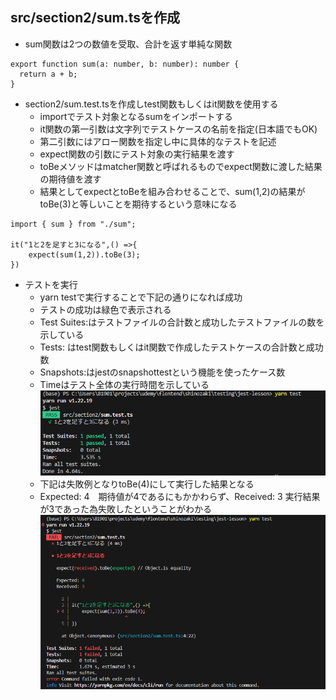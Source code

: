 ## src/section2/sum.tsを作成
- sum関数は2つの数値を受取、合計を返す単純な関数
```
export function sum(a: number, b: number): number {
  return a + b;
}

```
- section2/sum.test.tsを作成しtest関数もしくはit関数を使用する
    - importでテスト対象となるsumをインポートする
    - it関数の第一引数は文字列でテストケースの名前を指定(日本語でもOK)
    - 第二引数にはアロー関数を指定し中に具体的なテストを記述
    - expect関数の引数にテスト対象の実行結果を渡す
    - toBeメソッドはmatcher関数と呼ばれるものでexpect関数に渡した結果の期待値を渡す
    - 結果としてexpectとtoBeを組み合わせることで、sum(1,2)の結果がtoBe(3)と等しいことを期待するという意味になる

```
import { sum } from "./sum";

it("1と2を足すと3になる",() =>{
    expect(sum(1,2)).toBe(3);
})
```

- テストを実行
    - yarn testで実行することで下記の通りになれば成功
    - テストの成功は緑色で表示される
    - Test Suites:はテストファイルの合計数と成功したテストファイルの数を示している
    - Tests: はtest関数もしくはit関数で作成したテストケースの合計数と成功数
    - Snapshots:はjestのsnapshottestという機能を使ったケース数
    - Timeはテスト全体の実行時間を示している
    ![alt text](image-9.png)
    - 下記は失敗例となりtoBe(4)にして実行した結果となる
    - Expected: 4　期待値が4であるにもかかわらず、Received: 3 実行結果が3であった為失敗したということがわかる
    ![alt text](image-10.png)